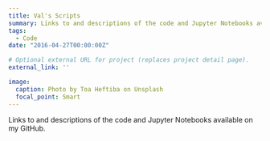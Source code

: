 ```yaml
---
title: Val's Scripts
summary: Links to and descriptions of the code and Jupyter Notebooks available on my GitHub. (Coming Soon...)
tags:
  - Code
date: "2016-04-27T00:00:00Z"

# Optional external URL for project (replaces project detail page).
external_link: ''

image:
  caption: Photo by Toa Heftiba on Unsplash
  focal_point: Smart
---
```

Links to and descriptions of the code and Jupyter Notebooks available on my GitHub.